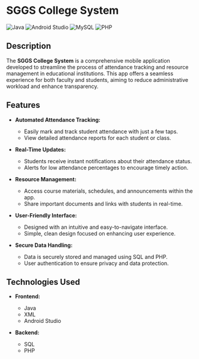 # **SGGS College System**

![Java](https://img.shields.io/badge/Java-ED8B00?style=for-the-badge&logo=java&logoColor=white)
![Android Studio](https://img.shields.io/badge/Android%20Studio-3DDC84?style=for-the-badge&logo=android-studio&logoColor=white)
![MySQL](https://img.shields.io/badge/MySQL-4479A1?style=for-the-badge&logo=mysql&logoColor=white)
![PHP](https://img.shields.io/badge/PHP-777BB4?style=for-the-badge&logo=php&logoColor=white)

## **Description**

The **SGGS College System** is a comprehensive mobile application developed to streamline the process of attendance tracking and resource management in educational institutions. This app offers a seamless experience for both faculty and students, aiming to reduce administrative workload and enhance transparency.

## **Features**

- **Automated Attendance Tracking:**
  - Easily mark and track student attendance with just a few taps.
  - View detailed attendance reports for each student or class.
  
- **Real-Time Updates:**
  - Students receive instant notifications about their attendance status.
  - Alerts for low attendance percentages to encourage timely action.

- **Resource Management:**
  - Access course materials, schedules, and announcements within the app.
  - Share important documents and links with students in real-time.

- **User-Friendly Interface:**
  - Designed with an intuitive and easy-to-navigate interface.
  - Simple, clean design focused on enhancing user experience.

- **Secure Data Handling:**
  - Data is securely stored and managed using SQL and PHP.
  - User authentication to ensure privacy and data protection.

## **Technologies Used**

- **Frontend:**
  - Java
  - XML
  - Android Studio

- **Backend:**
  - SQL
  - PHP
